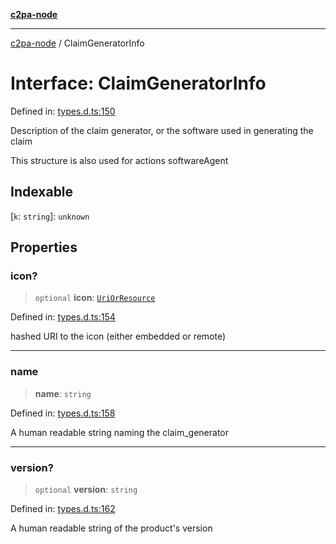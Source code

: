 [**c2pa-node**](../README.md)

***

[c2pa-node](../README.md) / ClaimGeneratorInfo

# Interface: ClaimGeneratorInfo

Defined in: [types.d.ts:150](https://github.com/contentauth/c2pa-node-v2/blob/5303c5fd1e9a72d23f327699b48a7620e901a41c/js-src/types.d.ts#L150)

Description of the claim generator, or the software used in generating the claim

This structure is also used for actions softwareAgent

## Indexable

\[`k`: `string`\]: `unknown`

## Properties

### icon?

> `optional` **icon**: [`UriOrResource`](../type-aliases/UriOrResource.md)

Defined in: [types.d.ts:154](https://github.com/contentauth/c2pa-node-v2/blob/5303c5fd1e9a72d23f327699b48a7620e901a41c/js-src/types.d.ts#L154)

hashed URI to the icon (either embedded or remote)

***

### name

> **name**: `string`

Defined in: [types.d.ts:158](https://github.com/contentauth/c2pa-node-v2/blob/5303c5fd1e9a72d23f327699b48a7620e901a41c/js-src/types.d.ts#L158)

A human readable string naming the claim_generator

***

### version?

> `optional` **version**: `string`

Defined in: [types.d.ts:162](https://github.com/contentauth/c2pa-node-v2/blob/5303c5fd1e9a72d23f327699b48a7620e901a41c/js-src/types.d.ts#L162)

A human readable string of the product's version
